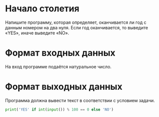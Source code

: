 # Начало столетия

Напишите программу, которая определяет, оканчивается ли год с данным номером на два нуля. Если год оканчивается, то выведите «YES», иначе выведите «NO».


# Формат входных данных
На вход программе подаётся натуральное число.

# Формат выходных данных
Программа должна вывести текст в соответствии с условием задачи.










































```python
print('YES' if int(input()) % 100 == 0 else 'NO')
```
